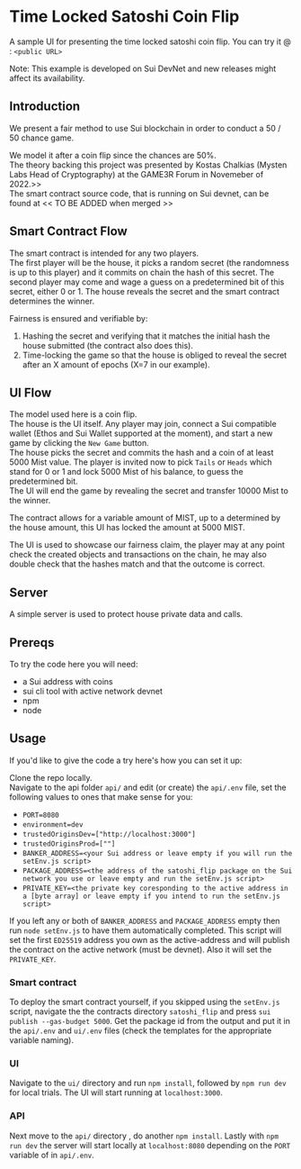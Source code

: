 # Time Locked Satoshi Coin Flip

A sample UI for presenting the time locked satoshi coin flip.
You can try it @ : `<public URL>`

Note: This example is developed on Sui DevNet and new releases might affect its availability.

## Introduction

We present a fair method to use Sui blockchain in order to conduct a 50 / 50 chance game.

We model it after a coin flip since the chances are 50%.<br/>
The theory backing this project was presented by Kostas Chalkias (Mysten Labs Head of Cryptography) at the GAME3R Forum in Novemeber of 2022.>><br/>
The smart contract source code, that is running on Sui devnet, can be found at << TO BE ADDED when merged >>

## Smart Contract Flow

The smart contract is intended for any two players.<br/>
The first player will be the house, it picks a random secret (the randomness is up to this player) and it commits on chain the hash of this secret.
The second player may come and wage a guess on a predetermined bit of this secret, either 0 or 1.
The house reveals the secret and the smart contract determines the winner.

Fairness is ensured and verifiable by:

1) Hashing the secret and verifying that it matches the initial hash the house submitted (the contract also does this).
2) Time-locking the game so that the house is obliged to reveal the secret after an X amount of epochs (X=7 in our example). 

## UI Flow

The model used here is a coin flip.<br/>
The house is the UI itself. Any player may join, connect a Sui compatible wallet (Ethos and Sui Wallet supported at the moment), and start a new game by clicking the `New Game` button. <br/>
The house picks the secret and commits the hash and a coin of at least 5000 Mist value.
The player is invited now to pick `Tails` or `Heads` which stand for 0 or 1 and lock 5000 Mist of his balance, to guess the predetermined bit.<br/>
The UI will end the game by revealing the secret and transfer 10000 Mist to the winner.

The contract allows for a variable amount of MIST, up to a determined by the house amount, this UI has locked the amount at 5000 MIST.

The UI is used to showcase our fairness claim, the player may at any point check the created objects and transactions on the chain, he may also double check that the hashes match and that the outcome is correct.

## Server
A simple server is used to protect house private data and calls.

## Prereqs
To try the code here you will need:
- a Sui address with coins
- sui cli tool with active network devnet
- npm
- node

## Usage
If you'd like to give the code a try here's how you can set it up:

Clone the repo locally.<br/>
Navigate to the api folder `api/` and edit (or create) the `api/.env` file, set the following values to ones that make sense for you:

- `PORT=8080`
- `environment=dev`
- `trustedOriginsDev=["http://localhost:3000"]`
- `trustedOriginsProd=[""]`
- `BANKER_ADDRESS=<your Sui address or leave empty if you will run the setEnv.js script>`
- `PACKAGE_ADDRESS=<the address of the satoshi_flip package on the Sui network you use or leave empty and run the setEnv.js script>`
- `PRIVATE_KEY=<the private key coresponding to the active address in a [byte array] or leave empty if you intend to run the setEnv.js script>`

If you left any or both of `BANKER_ADDRESS` and `PACKAGE_ADDRESS` empty then run `node setEnv.js` to have them automatically completed.
This script will set the first `ED25519` address you own as the active-address and will publish the contract on the active network (must be devnet).
Also it will set the `PRIVATE_KEY`.

### Smart contract
To deploy the smart contract yourself, if you skipped using the `setEnv.js` script, navigate the the contracts directory `satoshi_flip` and press `sui publish --gas-budget 5000`. Get the package id from the output and put it in the `api/.env` and `ui/.env` files (check the templates for the appropriate variable naming).

### UI
Navigate to the `ui/` directory and run `npm install`, followed by `npm run dev` for local trials. The UI will start running at `localhost:3000`.

### API
Next move to the `api/` directory , do another `npm install`.
Lastly with `npm run dev` the server will start locally at `localhost:8080` depending on the `PORT` variable of in `api/.env`.
